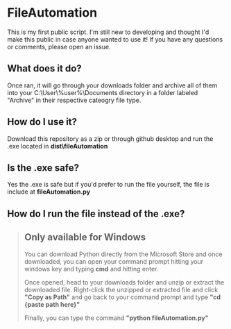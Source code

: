 # FileAutomation

This is my first public script. I'm still new to developing and thought I'd make this public in case anyone wanted to use it! If you have any questions or comments, please open an issue.

## What does it do?

Once ran, it will go through your downloads folder and archive all of them into your C:\User\\%user%\Documents directory in a folder labeled "Archive" in their respective cateogry file type.

## How do I use it?

Download this repository as a zip or through github desktop and run the .exe located in **dist\fileAutomation**

## Is the .exe safe?

Yes the .exe is safe but if you'd prefer to run the file yourself, the file is include at **fileAutomation.py**

## How do I run the file instead of the .exe?

> ## Only available for Windows
>
> You can download Python directly from the Microsoft Store and once downloaded, you can open your command prompt 
> hitting your windows key and typing **cmd** and hitting enter.
>
> Once opened, head to your downloads folder and unzip or extract the downloaded file. Right-click the unzipped or
> extracted file and click **"Copy as Path"** and go back to your command prompt and type **"cd {paste path here}"**
>
> Finally, you can type the command **"python fileAutomation.py"**